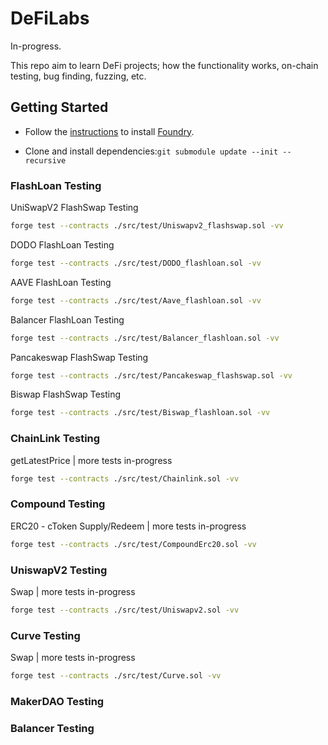 # DeFiLabs

In-progress.

This repo aim to learn DeFi projects; how the functionality works, on-chain testing, bug finding, fuzzing, etc.

## Getting Started

* Follow the [instructions](https://book.getfoundry.sh/getting-started/installation.html) to install [Foundry](https://github.com/foundry-rs/foundry).

* Clone and install dependencies:```git submodule update --init --recursive```

### FlashLoan Testing

UniSwapV2 FlashSwap Testing
```sh
forge test --contracts ./src/test/Uniswapv2_flashswap.sol -vv
```

DODO FlashLoan Testing
```sh
forge test --contracts ./src/test/DODO_flashloan.sol -vv
```

AAVE FlashLoan Testing
```sh
forge test --contracts ./src/test/Aave_flashloan.sol -vv

```

Balancer FlashLoan Testing
```sh
forge test --contracts ./src/test/Balancer_flashloan.sol -vv
```

Pancakeswap FlashSwap Testing
```sh
forge test --contracts ./src/test/Pancakeswap_flashswap.sol -vv
```

Biswap FlashSwap Testing
```sh
forge test --contracts ./src/test/Biswap_flashloan.sol -vv
```
### ChainLink Testing
getLatestPrice | more tests in-progress
```sh
forge test --contracts ./src/test/Chainlink.sol -vv
```
### Compound Testing
ERC20 - cToken Supply/Redeem | more tests in-progress
```sh
forge test --contracts ./src/test/CompoundErc20.sol -vv
```
### UniswapV2 Testing
Swap | more tests in-progress
```sh
forge test --contracts ./src/test/Uniswapv2.sol -vv
```
### Curve Testing
Swap | more tests in-progress
```sh
forge test --contracts ./src/test/Curve.sol -vv
```
### MakerDAO Testing
### Balancer Testing
